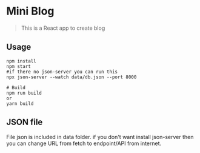 # Mini Blog

> This is a React app to create blog

## Usage

```
npm install
npm start
#if there no json-server you can run this
npx json-server --watch data/db.json --port 8000

# Build
npm run build
or
yarn build
```

## JSON file

File json is included in data folder. if you don't want install json-server then you can change URL from fetch to endpoint/API from internet.
